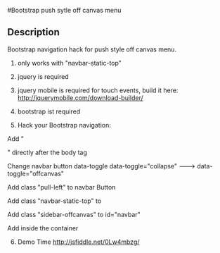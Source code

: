 #Bootstrap push sytle off canvas menu

## Description
Bootstrap navigation hack for push style off canvas menu.
1. only works with "navbar-static-top"
2. jquery is required
3. jquery mobile is required for touch events, build it here:
http://jquerymobile.com/download-builder/
4. bootstrap ist required

5. Hack your Bootstrap navigation:

Add "<div class="overlay"></div>" directly after the body tag

Change navbar button data-toggle
data-toggle="collapse"  --->  data-toggle="offcanvas"

Add class "pull-left" to navbar Button

Add class "navbar-static-top" to <nav class="navbar navbar-default">

Add class "sidebar-offcanvas" to id="navbar"

Add inside the container
<div class="row-offcanvas row-offcanvas-left">

6. Demo Time
http://jsfiddle.net/0Lw4mbzg/